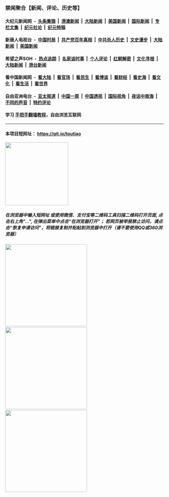 ### 禁闻聚合【新闻、评论、历史等】

#### 大纪元新闻网 &nbsp;-&nbsp; [头条集锦](indexes/E头条集锦.md?t=02131602) &nbsp;|&nbsp; [港澳新闻](indexes/E港澳新闻.md?t=02131602)  &nbsp;|&nbsp; [大陆新闻](indexes/E大陆新闻.md?t=02131602) &nbsp;|&nbsp; [美国新闻](indexes/E美国新闻.md?t=02131602) &nbsp;|&nbsp; [国际新闻](indexes/E国际新闻.md?t=02131602) &nbsp;|&nbsp; [专栏文集](indexes/E专栏文集.md?t=02131602) &nbsp;|&nbsp; [纪元社论](indexes/E纪元社论.md?t=02131602) &nbsp;|&nbsp; [纪元特稿](indexes/E纪元特稿.md?t=02131602) 

#### 新唐人电视台 &nbsp;-&nbsp; [中国时局](indexes/N中国时局.md?t=02131602) &nbsp;|&nbsp; [共产党百年真相](indexes/N共产党百年真相.md?t=02131602) &nbsp;|&nbsp; [中共杀人历史](indexes/N中共杀人历史.md?t=02131602) &nbsp;|&nbsp; [文史漫步](indexes/N文史漫步.md?t=02131602) &nbsp;|&nbsp; [大陆新闻](indexes/N大陆新闻.md?t=02131602) &nbsp;|&nbsp; [美国新闻](indexes/N美国新闻.md?t=02131602)

#### 希望之声SOH &nbsp;-&nbsp; [热点追踪](indexes/H热点追踪.md?t=02131602) &nbsp;|&nbsp; [名家谈时事](indexes/H名家谈时事.md?t=02131602) &nbsp;|&nbsp; [个人评论](indexes/H个人评论.md?t=02131602)  &nbsp;|&nbsp; [红朝解密](indexes/H红朝解密.md?t=02131602) &nbsp;|&nbsp; [文化寻根](indexes/H文化寻根.md?t=02131602) &nbsp;|&nbsp; [大陆新闻](indexes/H大陆新闻.md?t=02131602) &nbsp;|&nbsp; [港台新闻](indexes/H港台新闻.md?t=02131602)

#### 看中国新闻网 &nbsp;-&nbsp; [看大陆](indexes/S看大陆.md?t=02131602) &nbsp;|&nbsp; [看官场](indexes/S看官场.md?t=02131602) &nbsp;|&nbsp; [看民生](indexes/S看民生.md?t=02131602)  &nbsp;|&nbsp; [看博谈](indexes/S看博谈.md?t=02131602) &nbsp;|&nbsp; [看财经](indexes/S看财经.md?t=02131602) &nbsp;|&nbsp; [看史海](indexes/S看史海.md?t=02131602) &nbsp;|&nbsp; [看文化](indexes/S看文化.md?t=02131602) &nbsp;|&nbsp; [看生活](indexes/S看生活.md?t=02131602) &nbsp;|&nbsp; [看世界](indexes/S看世界.md?t=02131602)

#### 自由亚洲电台 &nbsp;-&nbsp; [亚太报道](indexes/R亚太报道.md?t=02131602) &nbsp;|&nbsp; [中国一周](indexes/R中国一周.md?t=02131602) &nbsp;|&nbsp; [中国透视](indexes/R中国透视.md?t=02131602)  &nbsp;|&nbsp; [国际视角](indexes/R国际视角.md?t=02131602) &nbsp;|&nbsp; [夜话中南海](indexes/R夜话中南海.md?t=02131602) &nbsp;|&nbsp; [不同的声音](indexes/R不同的声音.md?t=02131602) &nbsp;|&nbsp; [特约评论](indexes/R特约评论.md?t=02131602)

#### 学习 [手把手翻墙教程](https://github.com/gfw-breaker/guides/wiki)，自由浏览互联网

----

#### 本项目短网址： https://git.io/toutiao
<img src="https://raw.githubusercontent.com/gfw-breaker/banned-news/master/scripts/img/qr.png" width="200px"/>  

##### 在浏览器中输入短网址 或使用微信、支付宝等二维码工具扫描二维码打开页面, 点击右上角"...", 在弹出菜单中点击“在浏览器打开”； 若网页被举报禁止访问，请点击“恢复申请访问”，将链接复制并粘贴到浏览器中打开（请不要使用QQ或360浏览器）

<img src="https://raw.githubusercontent.com/gfw-breaker/banned-news/master/scripts/img/1.png" width="260px"/> &nbsp; <img src="https://raw.githubusercontent.com/gfw-breaker/banned-news/master/scripts/img/2.png" width="260px"/> &nbsp; <img src="https://raw.githubusercontent.com/gfw-breaker/banned-news/master/scripts/img/3.png" width="260px"/>
